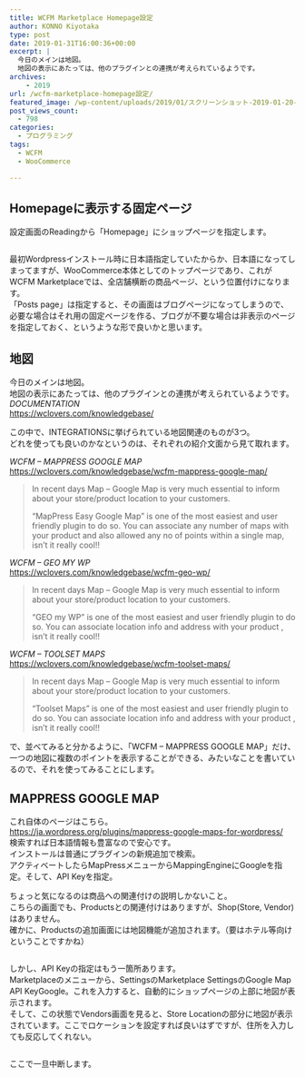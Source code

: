 ```yaml
---
title: WCFM Marketplace Homepage設定
author: KONNO Kiyotaka
type: post
date: 2019-01-31T16:00:36+00:00
excerpt: |
  今日のメインは地図。
  地図の表示にあたっては、他のプラグインとの連携が考えられているようです。
archives:
    - 2019
url: /wcfm-marketplace-homepage設定/
featured_image: /wp-content/uploads/2019/01/スクリーンショット-2019-01-20-22.17.58.jpg
post_views_count:
  - 798
categories:
  - プログラミング
tags:
  - WCFM
  - WooCommerce

---
```

## Homepageに表示する固定ページ

設定画面のReadingから「Homepage」にショップページを指定します。<figure class="wp-block-image">

<img src="https://i2.wp.com/www.programmers-office.ml/wp-content/uploads/2019/02/スクリーンショット-2019-01-31-7.16.08.jpg?fit=1024%2C753&ssl=1" alt="" class="wp-image-2761" srcset="https://i2.wp.com/www.programmers-office.ml/wp-content/uploads/2019/02/スクリーンショット-2019-01-31-7.16.08.jpg?w=1596&ssl=1 1596w, https://i2.wp.com/www.programmers-office.ml/wp-content/uploads/2019/02/スクリーンショット-2019-01-31-7.16.08.jpg?resize=300%2C221&ssl=1 300w, https://i2.wp.com/www.programmers-office.ml/wp-content/uploads/2019/02/スクリーンショット-2019-01-31-7.16.08.jpg?resize=768%2C565&ssl=1 768w, https://i2.wp.com/www.programmers-office.ml/wp-content/uploads/2019/02/スクリーンショット-2019-01-31-7.16.08.jpg?resize=1024%2C753&ssl=1 1024w" sizes="(max-width: 1000px) 100vw, 1000px" /> </figure> 

最初Wordpressインストール時に日本語指定していたからか、日本語になってしまってますが、WooCommerce本体としてのトップページであり、これがWCFM Marketplaceでは、全店舗横断の商品ページ、という位置付けになります。  
「Posts page」は指定すると、その画面はブログページになってしまうので、必要な場合はそれ用の固定ページを作る、ブログが不要な場合は非表示のページを指定しておく、というような形で良いかと思います。

## 地図

今日のメインは地図。  
地図の表示にあたっては、他のプラグインとの連携が考えられているようです。  
_DOCUMENTATION_  
<a rel="noreferrer noopener" target="_blank" href="https://wclovers.com/knowledgebase/">https://wclovers.com/knowledgebase/</a>

この中で、INTEGRATIONSに挙げられている地図関連のものが3つ。  
どれを使っても良いのかなというのは、それぞれの紹介文面から見て取れます。

_WCFM – MAPPRESS GOOGLE MAP_  
<a rel="noreferrer noopener" target="_blank" href="https://wclovers.com/knowledgebase/wcfm-mappress-google-map/">https://wclovers.com/knowledgebase/wcfm-mappress-google-map/</a>

<blockquote class="wp-block-quote">
  <p>
    In recent days Map – Google Map is very much essential to inform about your store/product location to your customers.
  </p>
  
  <p>
    “MapPress Easy Google Map” is one of the most easiest and user friendly plugin to do so. You can associate any number of maps with your product and also allowed any no of points within a single map, isn’t it really cool!!
  </p>
</blockquote>

_WCFM – GEO MY WP_  
<a rel="noreferrer noopener" target="_blank" href="https://wclovers.com/knowledgebase/wcfm-geo-wp/">https://wclovers.com/knowledgebase/wcfm-geo-wp/</a>

<blockquote class="wp-block-quote">
  <p>
    In recent days Map – Google Map is very much essential to inform about your store/product location to your customers.
  </p>
  
  <p>
    “GEO my WP” is one of the most easiest and user friendly plugin to do so. You can associate location info and address with your product , isn’t it really cool!!
  </p>
</blockquote>

_WCFM – TOOLSET MAPS_  
<a rel="noreferrer noopener" target="_blank" href="https://wclovers.com/knowledgebase/wcfm-toolset-maps/">https://wclovers.com/knowledgebase/wcfm-toolset-maps/</a>

<blockquote class="wp-block-quote">
  <p>
    In recent days Map – Google Map is very much essential to inform about your store/product location to your customers.
  </p>
  
  <p>
    “Toolset Maps” is one of the most easiest and user friendly plugin to do so. You can associate location info and address with your product , isn’t it really cool!!
  </p>
</blockquote>

で、並べてみると分かるように、「WCFM – MAPPRESS GOOGLE MAP」だけ、一つの地図に複数のポイントを表示することができる、みたいなことを書いているので、それを使ってみることにします。

## MAPPRESS GOOGLE MAP

これ自体のページはこちら。  
<a rel="noreferrer noopener" target="_blank" href="https://ja.wordpress.org/plugins/mappress-google-maps-for-wordpress/">https://ja.wordpress.org/plugins/mappress-google-maps-for-wordpress/</a>  
検索すれば日本語情報も豊富なので安心です。  
インストールは普通にプラグインの新規追加で検索。  
アクティベートしたらMapPressメニューからMappingEngineにGoogleを指定。そして、API Keyを指定。

ちょっと気になるのは商品への関連付けの説明しかないこと。  
こちらの画面でも、Productsとの関連付けはありますが、Shop(Store, Vendor)はありません。  
確かに、Productsの追加画面には地図機能が追加されます。（要はホテル等向けということですかね）<figure class="wp-block-image">

<img src="https://i0.wp.com/www.programmers-office.ml/wp-content/uploads/2019/02/スクリーンショット-2019-02-01-0.09.55.jpg?fit=1024%2C512&ssl=1" alt="" class="wp-image-2763" srcset="https://i1.wp.com/www.programmers-office.ml/wp-content/uploads/2019/02/スクリーンショット-2019-02-01-0.09.55.jpg?w=1400&ssl=1 1400w, https://i1.wp.com/www.programmers-office.ml/wp-content/uploads/2019/02/スクリーンショット-2019-02-01-0.09.55.jpg?resize=300%2C150&ssl=1 300w, https://i1.wp.com/www.programmers-office.ml/wp-content/uploads/2019/02/スクリーンショット-2019-02-01-0.09.55.jpg?resize=768%2C384&ssl=1 768w, https://i1.wp.com/www.programmers-office.ml/wp-content/uploads/2019/02/スクリーンショット-2019-02-01-0.09.55.jpg?resize=1024%2C512&ssl=1 1024w" sizes="(max-width: 1000px) 100vw, 1000px" /> </figure> 

しかし、API Keyの指定はもう一箇所あります。  
Marketplaceのメニューから、SettingsのMarketplace SettingsのGoogle Map API KeyGoogle。これを入力すると、自動的にショップページの上部に地図が表示されます。  
そして、この状態でVendors画面を見ると、Store Locationの部分に地図が表示されています。ここでロケーションを設定すれば良いはずですが、住所を入力しても反応してくれない。<figure class="wp-block-image">

<img src="https://i0.wp.com/www.programmers-office.ml/wp-content/uploads/2019/02/スクリーンショット-2019-02-01-0.29.38-1.jpg?fit=1024%2C783&ssl=1" alt="" class="wp-image-2764" srcset="https://i2.wp.com/www.programmers-office.ml/wp-content/uploads/2019/02/スクリーンショット-2019-02-01-0.29.38-1.jpg?w=1370&ssl=1 1370w, https://i2.wp.com/www.programmers-office.ml/wp-content/uploads/2019/02/スクリーンショット-2019-02-01-0.29.38-1.jpg?resize=300%2C229&ssl=1 300w, https://i2.wp.com/www.programmers-office.ml/wp-content/uploads/2019/02/スクリーンショット-2019-02-01-0.29.38-1.jpg?resize=768%2C587&ssl=1 768w, https://i2.wp.com/www.programmers-office.ml/wp-content/uploads/2019/02/スクリーンショット-2019-02-01-0.29.38-1.jpg?resize=1024%2C783&ssl=1 1024w" sizes="(max-width: 1000px) 100vw, 1000px" /> </figure> 

ここで一旦中断します。
